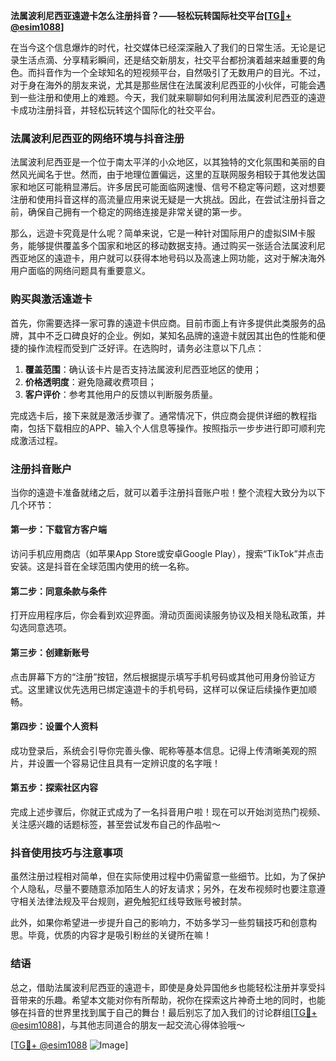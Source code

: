 **法属波利尼西亚遠遊卡怎么注册抖音？——轻松玩转国际社交平台[[TG💪+ @esim1088](https://t.me/s/esim1088)]**

在当今这个信息爆炸的时代，社交媒体已经深深融入了我们的日常生活。无论是记录生活点滴、分享精彩瞬间，还是结交新朋友，社交平台都扮演着越来越重要的角色。而抖音作为一个全球知名的短视频平台，自然吸引了无数用户的目光。不过，对于身在海外的朋友来说，尤其是那些居住在法属波利尼西亚的小伙伴，可能会遇到一些注册和使用上的难题。今天，我们就来聊聊如何利用法属波利尼西亚的遠遊卡成功注册抖音，并轻松玩转这个国际化的社交平台。

### 法属波利尼西亚的网络环境与抖音注册

法属波利尼西亚是一个位于南太平洋的小众地区，以其独特的文化氛围和美丽的自然风光闻名于世。然而，由于地理位置偏远，这里的互联网服务相较于其他发达国家和地区可能稍显滞后。许多居民可能面临网速慢、信号不稳定等问题，这对想要注册和使用抖音这样的高流量应用来说无疑是一大挑战。因此，在尝试注册抖音之前，确保自己拥有一个稳定的网络连接是非常关键的第一步。

那么，远遊卡究竟是什么呢？简单来说，它是一种针对国际用户的虚拟SIM卡服务，能够提供覆盖多个国家和地区的移动数据支持。通过购买一张适合法属波利尼西亚地区的遠遊卡，用户就可以获得本地号码以及高速上网功能，这对于解决海外用户面临的网络问题具有重要意义。

### 购买與激活遠遊卡

首先，你需要选择一家可靠的遠遊卡供应商。目前市面上有许多提供此类服务的品牌，其中不乏口碑良好的企业。例如，某知名品牌的遠遊卡就因其出色的性能和便捷的操作流程而受到广泛好评。在选购时，请务必注意以下几点：

1. **覆盖范围**：确认该卡片是否支持法属波利尼西亚地区的使用；
2. **价格透明度**：避免隐藏收费项目；
3. **客户评价**：参考其他用户的反馈以判断服务质量。

完成选卡后，接下来就是激活步骤了。通常情况下，供应商会提供详细的教程指南，包括下载相应的APP、输入个人信息等操作。按照指示一步步进行即可顺利完成激活过程。

### 注册抖音账户

当你的遠遊卡准备就绪之后，就可以着手注册抖音账户啦！整个流程大致分为以下几个环节：

#### 第一步：下载官方客户端
访问手机应用商店（如苹果App Store或安卓Google Play），搜索“TikTok”并点击安装。这是抖音在全球范围内使用的统一名称。

#### 第二步：同意条款与条件
打开应用程序后，你会看到欢迎界面。滑动页面阅读服务协议及相关隐私政策，并勾选同意选项。

#### 第三步：创建新账号
点击屏幕下方的“注册”按钮，然后根据提示填写手机号码或其他可用身份验证方式。这里建议优先选用已绑定遠遊卡的手机号码，这样可以保证后续操作更加顺畅。

#### 第四步：设置个人资料
成功登录后，系统会引导你完善头像、昵称等基本信息。记得上传清晰美观的照片，并设置一个容易记住且具有一定辨识度的名字哦！

#### 第五步：探索社区内容
完成上述步骤后，你就正式成为了一名抖音用户啦！现在可以开始浏览热门视频、关注感兴趣的话题标签，甚至尝试发布自己的作品啦～

### 抖音使用技巧与注意事项

虽然注册过程相对简单，但在实际使用过程中仍需留意一些细节。比如，为了保护个人隐私，尽量不要随意添加陌生人的好友请求；另外，在发布视频时也要注意遵守相关法律法规及平台规则，避免触犯红线导致账号被封禁。

此外，如果你希望进一步提升自己的影响力，不妨多学习一些剪辑技巧和创意构思。毕竟，优质的内容才是吸引粉丝的关键所在嘛！

### 结语

总之，借助法属波利尼西亚的遠遊卡，即使是身处异国他乡也能轻松注册并享受抖音带来的乐趣。希望本文能对你有所帮助，祝你在探索这片神奇土地的同时，也能够在抖音的世界里找到属于自己的舞台！最后别忘了加入我们的讨论群组[[TG💪+ @esim1088](https://t.me/s/esim1088)]，与其他志同道合的朋友一起交流心得体验哦～

[[TG💪+ @esim1088](https://t.me/s/esim1088) ![Image](https://i.postimg.cc/4NQfJmqS/Snipaste-2025-05-13-00-14-12.png)]